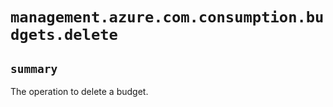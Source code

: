 # `management.azure.com.consumption.budgets.delete`

## `summary`
The operation to delete a budget.


